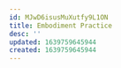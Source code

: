 ```yaml
---
id: MJwD6isusMuXutfy9L1ON
title: Embodiment Practice
desc: ''
updated: 1639759645944
created: 1639759645944
---
```


